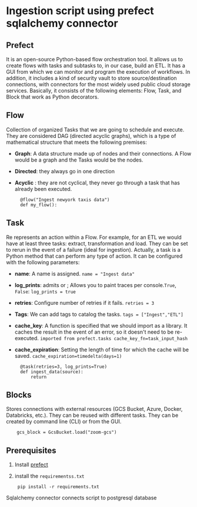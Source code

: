 # Ingestion script using prefect sqlalchemy connector

## Prefect
It is an open-source Python-based flow orchestration tool. It allows us to create flows with tasks and subtasks to, in our case, build an ETL. It has a GUI from which we can monitor and program the execution of workflows. In addition, it includes a kind of security vault to store source/destination connections, with connectors for the most widely used public cloud storage services. Basically, it consists of the following elements: Flow, Task, and Block that work as Python decorators.

## Flow
Collection of organized Tasks that we are going to schedule and execute. They are considered DAG (directed acyclic graphs), which is a type of mathematical structure that meets the following premises:

- **Graph**: A data structure made up of nodes and their connections. A Flow would be a graph and the Tasks would be the nodes.

- **Directed**: they always go in one direction

- **Acyclic** : they are not cyclical, they never go through a task that has already been executed.

        @flow("Ingest newyork taxis data")
        def my_flow():

## Task
Re represents an action within a Flow. For example, for an ETL we would have at least three tasks: extract, transformation and load. They can be set to rerun in the event of a failure (ideal for ingestion). Actually, a task is a Python method that can perform any type of action. It can be configured with the following parameters:

- **name**: A name is assigned. `name = "Ingest data"`

- **log_prints**: admits or ; Allows you to paint traces per console.`True`, `False`: `log_prints = true`

- **retries**: Configure number of retries if it fails. `retries = 3`

- **Tags**: We can add tags to catalog the tasks. `tags = ["Ingest","ETL"]`

- **cache_key**: A function is specified that we should import as a library. It caches the result in the event of an error, so it doesn't need to be re-executed. `imported from prefect.tasks cache_key_fn=task_input_hash`

- **cache_expiration**: Setting the length of time for which the cache will be saved. `cache_expiration=timedelta(days=1)`
    
        @task(retries=3, log_prints=True)
        def ingest_data(source):
            return
## Blocks
Stores connections with external resources (GCS Bucket, Azure, Docker, Databricks, etc.). They can be reused with different tasks. They can be created by command line (CLI) or from the GUI.

        gcs_block = GcsBucket.load("zoom-gcs")
        
## Prerequisites
1. Install [prefect](https://docs.prefect.io/concepts/overview/)

2. install the `requirementss.txt` 

        pip install -r requirements.txt

Sqlalchemy connector connects script to postgresql database